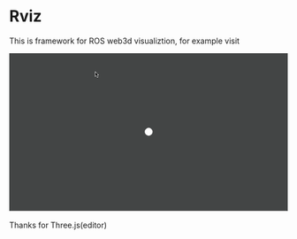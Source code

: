 # Rviz

This is framework for ROS web3d visualiztion, for example visit 

![image](https://github.com/bailiqun/Rviz/blob/master/show.gif)

Thanks for Three.js(editor)
